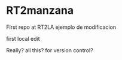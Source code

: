 # RT2manzana
First repo at RT2LA
ejemplo de modificacion




first local edit

Really? all this? for version control?
